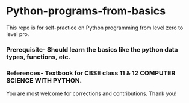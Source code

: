 # Python-programs-from-basics
This repo is for self-practice on Python programming from level zero to level pro.
### Prerequisite- Should learn the basics like the python data types, functions, etc.
### References- Textbook for CBSE class 11 & 12 COMPUTER SCIENCE WITH PYTHON.

You are most welcome for corrections and contributions. Thank you!
